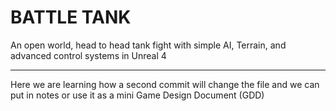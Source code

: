 # BATTLE TANK
An open world, head to head tank fight with simple AI, Terrain, and advanced control systems in Unreal 4

---
Here we are learning how a second commit will change the file and we can put in notes or use it as a mini Game Design Document (GDD)
